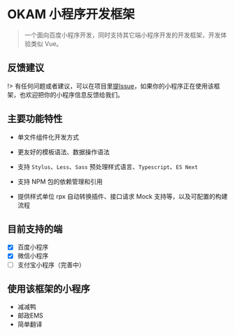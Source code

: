 # OKAM 小程序开发框架

> 一个面向百度小程序开发，同时支持其它端小程序开发的开发框架，开发体验类似 Vue。

## 反馈建议

!> 有任何问题或者建议，可以在项目里[提Issue](https://github.com/ecomfe/okam/issues/new)，如果你的小程序正在使用该框架，也欢迎把你的小程序信息反馈给我们。

## 主要功能特性

* 单文件组件化开发方式

* 更友好的模板语法、数据操作语法

* 支持 `Stylus`、`Less`、`Sass` 预处理样式语言、`Typescript`、`ES Next`

* 支持 NPM 包的依赖管理和引用

* 提供样式单位 rpx 自动转换插件、接口请求 Mock 支持等，以及可配置的构建流程

## 目前支持的端

- [x] 百度小程序
- [x] 微信小程序
- [ ] 支付宝小程序（完善中）

## 使用该框架的小程序

* 减减鸭
* 邮政EMS
* 简单翻译
